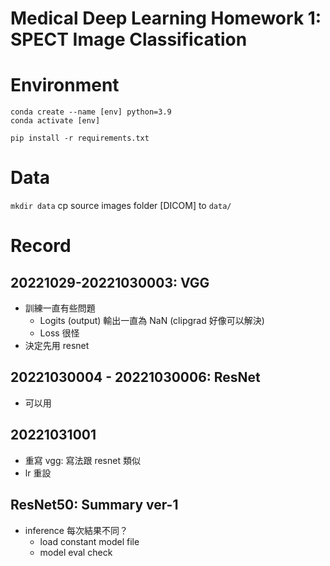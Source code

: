 Medical Deep Learning Homework 1: SPECT Image Classification
============================================================
# Environment
```
conda create --name [env] python=3.9
conda activate [env]

pip install -r requirements.txt
```

# Data
```mkdir data```
cp source images folder [DICOM] to ```data/```

# Record
## 20221029-20221030003: VGG
- 訓練一直有些問題
    - Logits (output) 輸出一直為 NaN (clipgrad 好像可以解決)
    - Loss 很怪
- 決定先用 resnet
## 20221030004 - 20221030006: ResNet
- 可以用
## 20221031001
- 重寫 vgg: 寫法跟 resnet 類似
- lr 重設

## ResNet50: Summary ver-1
- inference 每次結果不同？
    - load constant model file
    - model eval check
